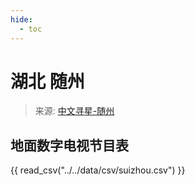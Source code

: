 ```yaml
---
hide:
  - toc
---
```


# 湖北 随州

> 来源: [中文寻星-随州](http://dtmb.saoing.com/suizhou.htm)

## 地面数字电视节目表

{{ read_csv("../../data/csv/suizhou.csv") }}
